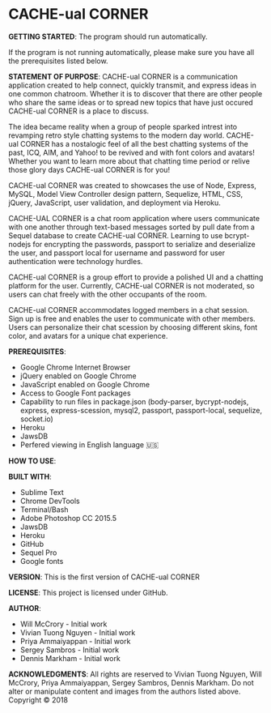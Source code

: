 # CACHE-ual CORNER
**GETTING STARTED**:
The program should run automatically.

If the program is not running automatically, please make sure you have all the prerequisites listed below.

**STATEMENT OF PURPOSE**:
CACHE-ual CORNER is a communication application created to help  connect, quickly transmit, and express ideas in one common chatroom. Whether it is to discover that there are other people who share the same ideas or to spread new topics that have just occured CACHE-ual CORNER is a place to discuss.

The idea became reality when a group of people sparked intrest into revamping retro style chatting systems to the modern day world. CACHE-ual CORNER has a nostalogic feel of all the best chatting systems of the past, ICQ, AIM, and Yahoo! to be revived  and with font colors and avatars! Whether you want to learn more about that chatting time period or relive those glory days CACHE-ual CORNER is for you!

CACHE-ual CORNER was created to showcases the use of Node, Express, MySQL, Model View Controller design pattern, Sequelize,  HTML, CSS, jQuery, JavaScript, user validation, and deployment via Heroku.

CACHE-UAL CORNER is a chat room application where users communicate with one another through text-based messages sorted by pull date from a Sequel database to create CACHE-ual CORNER. Learning to use bcrypt-nodejs for encrypting the passwords, passport to serialize and deserialize the user, and passport local for username and password for user authentication were technology hurdles.

CACHE-ual CORNER is a group effort to provide a polished UI and a chatting platform for the user. Currently, CACHE-ual CORNER is not moderated, so users can chat freely with the other occupants of the room.

CACHE-ual CORNER accommodates logged members in a chat session. Sign up is free and enables the user to communicate with other members. Users can personalize their chat scession by choosing different skins, font color, and avatars for a unique chat experience.

**PREREQUISITES**:
- Google Chrome Internet Browser
- jQuery enabled on Google Chrome
- JavaScript enabled on Google Chrome
- Access to Google Font packages
- Capability to run files in package.json (body-parser, bycrypt-nodejs, express, express-scession, mysql2, passport, passport-local, sequelize, socket.io)
- Heroku
- JawsDB
- Perfered viewing in English language :us:

**HOW TO USE**:


**BUILT WITH**:
- Sublime Text
- Chrome DevTools
- Terminal/Bash
- Adobe Photoshop CC 2015.5
- JawsDB
- Heroku
- GitHub
- Sequel Pro
- Google fonts

**VERSION**:
This is the first version of CACHE-ual CORNER

**LICENSE**:
This project is licensed under GitHub.

**AUTHOR**:
- Will McCrory - Initial work
- Vivian Tuong Nguyen - Initial work
- Priya Ammaiyappan - Initial work
- Sergey Sambros - Initial work
- Dennis Markham - Initial work


**ACKNOWLEDGMENTS**:
All rights are reserved to Vivian Tuong Nguyen, Will McCrory, Priya Ammaiyappan, Sergey Sambros, Dennis Markham. Do not alter or manipulate content and images from the authors listed above.
Copyright   :copyright: 2018

